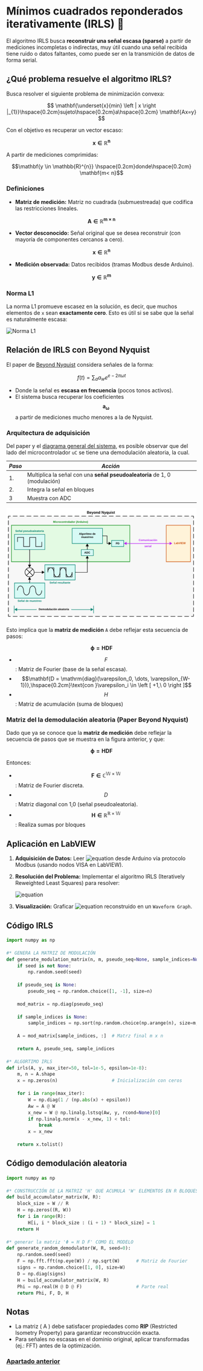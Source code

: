 # Mínimos cuadrados reponderados iterativamente (IRLS) :black_square_button:

El algoritmo IRLS busca **reconstruir una señal escasa (sparse)** a partir de mediciones incompletas o indirectas, muy útil cuando una señal recibida tiene ruido o datos faltantes, como puede ser en la transmición de datos de forma serial.

## ¿Qué problema resuelve el algoritmo IRLS?

Busca resolver el siguiente problema de minimización convexa:

$$ \mathbf{\underset{x}{min} \left | x \right |_{1}}\hspace{0.2cm}sujeto\hspace{0.2cm}a\hspace{0.2cm} \mathbf{Ax=y} $$

Con el objetivo es recuperar un vector escaso:

$$\mathbf{x \in \mathbb{R}^{n}}$$

A partir de mediciones comprimidas:

$$\mathbf{y \in \mathbb{R}^{n}} \hspace{0.2cm}donde\hspace{0.2cm} \mathbf{m< n}$$

### Definiciones

- **Matriz de medición:** Matriz no cuadrada (submuestreada) que codifica las restricciones lineales.

$$\mathbf{A \in \mathbb{R}^{m \times n}}$$

- **Vector desconocido:** Señal original que se desea reconstruir (con mayoría de componentes cercanos a cero).

$$\mathbf{x \in \mathbb{R}^{n}}$$

- **Medición observada:** Datos recibidos (tramas Modbus desde Arduino).

$$\mathbf{y \in \mathbb{R}^{m}}$$

### Norma L1

La norma L1 promueve escasez en la solución, es decir, que muchos elementos de `x` sean **exactamente cero**. Esto es útil si se sabe que la señal es naturalmente escasa:

![Norma L1](https://latex.codecogs.com/svg.latex?\left%20\|%20x%20\right%20\|_{1}%20=%20\sum_{i=1}^{n}%20\left%20|%20x_{i}%20\right%20|)

## Relación de IRLS con Beyond Nyquist

El paper de [Beyond Nyquist](Papers/) considera señales de la forma:

$$ f(t) = \sum_{a} a_{w} e^{e-2 \pi \omega t} $$

- Donde la señal es **escasa en frecuencia** (pocos tonos activos).
- El sistema busca recuperar los coeficientes $$\mathbf{a_{\omega}}$$ a partir de mediciones mucho menores a la de Nyquist.

### Arquitectura de adquisición

Del paper y el [diagrama general del sistema](../Diagramas/D.png), es posible observar que del lado del microcontrolador `uC` se tiene una demodulación aleatoria, la cual.

| **_Paso_** | **_Acción_**                                                                   |
|------------|--------------------------------------------------------------------------------|
| 1.         | Multiplica la señal con una **señal pseudoaleatoria** de 1, 0 (modulación) |
| 2.         | Integra la señal en bloques                                                    |
| 3          | Muestra con ADC                                                                |

![Demodulación aleatoria](../Diagramas/D%20(1).png)

Esto implica que la **matriz de medición** `A` debe reflejar esta secuencia de pasos:

$$ \mathbf{ \phi = HDF} $$

- $$F$$: Matriz de Fourier (base de la señal escasa).
- $$\mathbf{D = \mathrm{diag}(\varepsilon_0, \dots, \varepsilon_{W-1})},\hspace{0.2cm}\text{con }\varepsilon_i \in \left [ +1,\ 0 \right ]$$
- $$H$$: Matriz de acumulación (suma de bloques)

### Matriz del la demodulación aleatoria (Paper Beyond Nyquist)

Dado que ya se conoce que  la **matriz de medición** debe reflejar la secuencia de pasos que se muestra en la figura anterior, y que:

$$ \mathbf{ \phi = HDF} $$

Entonces:

- $$\mathbf{F \in \mathbb{C^{W\times W}}}$$: Matriz de Fourier discreta.
- $$D$$: Matriz diagonal con 1,0 (señal pseudoaleatoria).
- $$\mathbf{H\in\mathbb{R^{R\times W}}}$$: Realiza sumas por bloques

## Aplicación en LabVIEW

1. **Adquisición de Datos:** Leer ![equation](https://latex.codecogs.com/svg.image?y) desde Arduino vía protocolo Modbus (usando nodos VISA en LabVIEW).  
2. **Resolución del Problema:** Implementar el algoritmo IRLS (Iteratively Reweighted Least Squares) para resolver:

   ![equation](https://latex.codecogs.com/svg.image?x^*%20=%20\arg\min_{x}%20\|%20x%20\|_1%20\quad%20\text{s.t.}%20\quad%20Ax%20=%20y)

3. **Visualización:** Graficar ![equation](https://latex.codecogs.com/svg.image?x^*) reconstruido en un `Waveform Graph`.

## Código IRLS

```python
import numpy as np

#* GENERA LA MATRIZ DE MODULACIÓN
def generate_modulation_matrix(n, m, pseudo_seq=None, sample_indices=None, seed=None):
    if seed is not None:
        np.random.seed(seed)

    if pseudo_seq is None:
        pseudo_seq = np.random.choice([1, -1], size=n)

    mod_matrix = np.diag(pseudo_seq)

    if sample_indices is None:
        sample_indices = np.sort(np.random.choice(np.arange(n), size=m, replace=False))

    A = mod_matrix[sample_indices, :]  # Matrz final m x n

    return A, pseudo_seq, sample_indices

#* ALGORTIMO IRLS
def irls(A, y, max_iter=50, tol=1e-5, epsilon=1e-8):
    m, n = A.shape
    x = np.zeros(n)                    # Inicialización con ceros

    for i in range(max_iter):
        W = np.diag(1 / (np.abs(x) + epsilon))
        Aw = A @ W
        x_new = W @ np.linalg.lstsq(Aw, y, rcond=None)[0]
        if np.linalg.norm(x - x_new, 1) < tol:
            break
        x = x_new

    return x.tolist()
```

## Código demodulación aleatoria

```python
import numpy as np

#* CONSTRUCCIÓN DE LA MATRIZ 'H' QUE ACUMULA 'W' ELEMENTOS EN R BLOQUES
def build_accumulator_matrix(W, R):
    block_size = W // R
    H = np.zeros((R, W))
    for i in range(R):
        H[i, i * block_size : (i + 1) * block_size] = 1
    return H

#* generar la matriz 'Φ = H D F' COMO EL MODELO
def generate_random_demodulator(W, R, seed=0):
    np.random.seed(seed)
    F = np.fft.fft(np.eye(W)) / np.sqrt(W)      # Matriz de Fourier
    signs = np.random.choice([1, 0], size=W)
    D = np.diag(signs)
    H = build_accumulator_matrix(W, R)
    Phi = np.real(H @ D @ F)                    # Parte real
    return Phi, F, D, H
```

## Notas

- La matriz \( A \) debe satisfacer propiedades como **RIP** (Restricted Isometry Property) para garantizar reconstrucción exacta.  
- Para señales no escasas en el dominio original, aplicar transformadas (ej.: FFT) antes de la optimización.

### [Apartado anterior](../Inicio.md)
